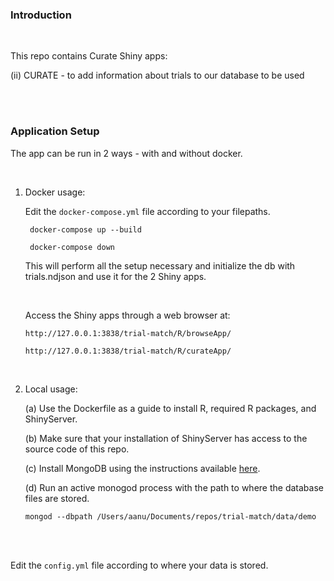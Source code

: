 ### Introduction

<br/>

This repo contains Curate Shiny apps: 
    
(ii) CURATE - to add information about trials to our database to be used 

<br/>
<br/>

### Application Setup

The app can be run in 2 ways - with and without docker. 

<br/>

1. Docker usage: 

   Edit the `docker-compose.yml` file according to your filepaths. 

        docker-compose up --build

        docker-compose down


    This will perform all the setup necessary and initialize the db with trials.ndjson and use it for the 2 Shiny apps.

    <br/>

    Access the Shiny apps through a web browser at: 

    `http://127.0.0.1:3838/trial-match/R/browseApp/` 

    `http://127.0.0.1:3838/trial-match/R/curateApp/`

<br/>

2. Local usage:

    (a) Use the Dockerfile as a guide to install R, required R packages, and ShinyServer.

    (b) Make sure that your installation of ShinyServer has access to the source code of this repo. 

    (c) Install MongoDB using the instructions available [here](https://www.mongodb.com/docs/manual/installation/).

    (d) Run an active monogod process with the path to where the database files are stored. 
  
    ```
    mongod --dbpath /Users/aanu/Documents/repos/trial-match/data/demo
    ```

<br/>
<br/>

Edit the `config.yml` file according to where your data is stored. 

